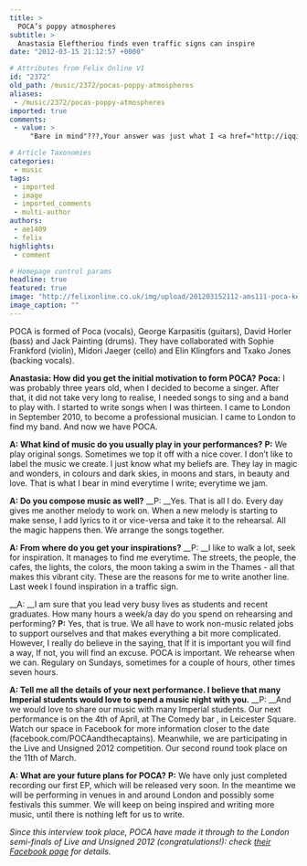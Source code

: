 ```yaml
---
title: >
  POCA’s poppy atmospheres
subtitle: >
  Anastasia Eleftheriou finds even traffic signs can inspire
date: "2012-03-15 21:12:57 +0000"

# Attributes from Felix Online V1
id: "2372"
old_path: /music/2372/pocas-poppy-atmospheres
aliases:
 - /music/2372/pocas-poppy-atmospheres
imported: true
comments:
 - value: >
     "Bare in mind"???,Your answer was just what I <a href="http://iqqihjdkd.com">neddee.</a> It's made my day!

# Article Taxonomies
categories:
 - music
tags:
 - imported
 - image
 - imported_comments
 - multi-author
authors:
 - ae1409
 - felix
highlights:
 - comment

# Homepage control params
headline: true
featured: true
image: "http://felixonline.co.uk/img/upload/201203152112-ams111-poca-keyboard.jpg"
image_caption: ""
---
```


POCA is formed of Poca (vocals), George Karpasitis (guitars), David Horler (bass) and Jack Painting (drums). They have collaborated with Sophie Frankford (violin), Midori Jaeger (cello) and Elin Klingfors and Txako Jones (backing vocals).

__Anastasia: How did you get the initial motivation to form POCA?__
__Poca:__ I was probably three years old, when I decided to become a singer. After that, it did not take very long to realise, I needed songs to sing and a band to play with. I started to write songs when I was thirteen. I came to London in September 2010, to become a professional musician. I came to London to find my band. And now we have POCA.

__A: What kind of music do you usually play in your performances?__
__P:__ We play original songs. Sometimes we top it off with a nice cover. I don’t like to label the music we create. I just know what my beliefs are. They lay in magic and wonders, in colours and dark skies, in moons and stars, in beauty and love. That is what I bear in mind everytime I write; everytime we jam.

__A: Do you compose music as well?__
__P: __Yes. That is all I do. Every day gives me another melody to work on. When a new melody is starting to make sense, I add lyrics to it or vice-versa and take it to the rehearsal. All the magic happens then. We arrange the songs together.

__A: From where do you get your inspirations?__
__P: __I like to walk a lot, seek for inspiration. It manages to find me everytime. The streets, the people, the cafes, the lights, the colors, the moon taking a swim in the Thames - all that makes this vibrant city. These are the reasons for me to write another line. Last week I found inspiration in a traffic sign.

__A: __I am sure that you lead very busy lives as students and recent graduates. How many hours a week/a day do you spend on rehearsing and performing?
__P:__ Yes, that is true. We all have to work non-music related jobs to support ourselves and that makes everything a bit more complicated. However, I really do believe in the saying, that If it is important you will find a way, If not, you will find an excuse. POCA is important. We rehearse when we can. Regulary on Sundays, sometimes for a couple of hours, other times seven hours.

__A: Tell me all the details of your next performance. I believe that many Imperial students would love to spend a music night with you.__
__P: __And we would love to share our music with many Imperial students. Our next performance is on the 4th of April, at The Comedy bar , in Leicester Square. Watch our space in Facebook for more information closer to the date (facebook.com/POCAandthecaptains).
 Meanwhile, we are participating in the Live and Unsigned 2012 competition. Our second round took place on the 11th of March.

__A: What are your future plans for POCA?__
__P:__ We have only just completed recording our first EP, which will be released very soon. In the meantime we will be performing in venues in and around London and possibly some festivals this summer. We will keep on being inspired and writing more music, until there is nothing left for us to write.

_Since this interview took place, POCA have made it through to the London semi-finals of Live and Unsigned 2012 (congratulations!): check [their Facebook page](http://www.facebook.com/POCAandthecaptains) for details._
